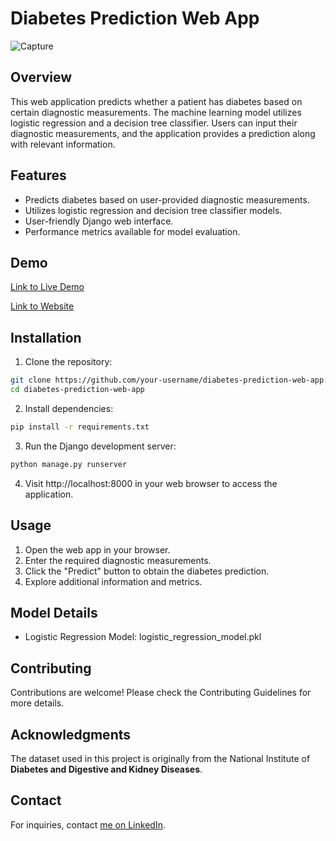# Diabetes Prediction Web App

![Capture](https://github.com/mohannadtazi/diabetes-prediction-project_2/assets/77018169/949621e3-8020-41a2-b811-b14425a6e9b7)

## Overview

This web application predicts whether a patient has diabetes based on certain diagnostic measurements. The machine learning model utilizes logistic regression and a decision tree classifier. Users can input their diagnostic measurements, and the application provides a prediction along with relevant information.

## Features

- Predicts diabetes based on user-provided diagnostic measurements.
- Utilizes logistic regression and decision tree classifier models.
- User-friendly Django web interface.
- Performance metrics available for model evaluation.

## Demo

[Link to Live Demo](https://www.linkedin.com/posts/mohannad-tazi_django-healthtech-diabetesprediction-activity-7163492963044548609-vRb1?utm_source=share&utm_medium=member_desktop)

[Link to Website](https://mohannadtazi.pythonanywhere.com/)
## Installation

1. Clone the repository:

```bash
git clone https://github.com/your-username/diabetes-prediction-web-app.git
cd diabetes-prediction-web-app
```
2. Install dependencies:

```bash
pip install -r requirements.txt
```
3. Run the Django development server:

```bash
python manage.py runserver
```
4. Visit http://localhost:8000 in your web browser to access the application.

## Usage
1. Open the web app in your browser.
2. Enter the required diagnostic measurements.
3. Click the "Predict" button to obtain the diabetes prediction.
4. Explore additional information and metrics.

## Model Details
- Logistic Regression Model: logistic_regression_model.pkl

## Contributing
Contributions are welcome! Please check the Contributing Guidelines for more details.


## Acknowledgments
The dataset used in this project is originally from the National Institute of **Diabetes and Digestive and Kidney Diseases**.

## Contact
For inquiries, contact [me on LinkedIn](https://www.linkedin.com/in/mohannad-tazi/).
